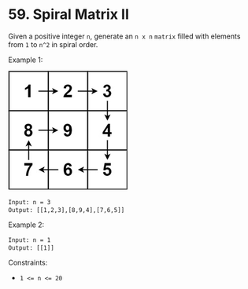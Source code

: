 # 59. Spiral Matrix II

Given a positive integer `n`, generate an `n x n` `matrix` filled with elements from `1` to `n^2` in spiral order.

Example 1:

![img.png](img.png)

```
Input: n = 3
Output: [[1,2,3],[8,9,4],[7,6,5]]
```

Example 2:

```
Input: n = 1
Output: [[1]]
```

Constraints:

- `1 <= n <= 20`

